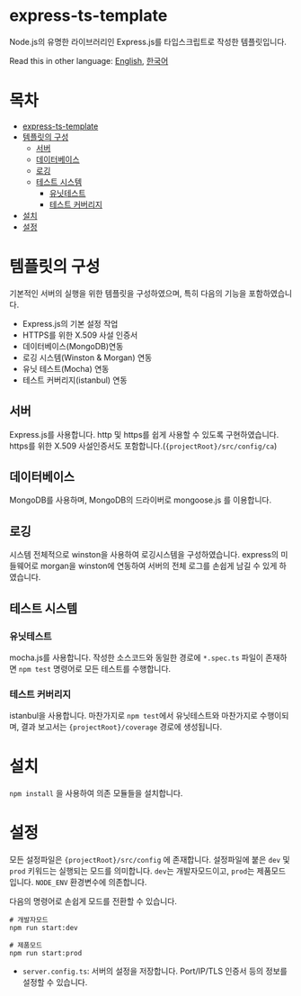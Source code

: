# express-ts-template
Node.js의 유명한 라이브러리인 Express.js를 타입스크립트로 작성한 템플릿입니다.

Read this in other language: [English](https://github.com/norux/express-ts-template/blob/master/README.md), [한국어](https://github.com/norux/express-ts-template/blob/master/README.ko.md)

목차
=================

   * [express-ts-template](#express-ts-template)
   * [템플릿의 구성](#템플릿의-구성)
      * [서버](#서버)
      * [데이터베이스](#데이터베이스)
      * [로깅](#로깅)
      * [테스트 시스템](#테스트-시스템)
         * [유닛테스트](#유닛테스트)
         * [테스트 커버리지](#테스트-커버리지)
   * [설치](#설치)
   * [설정](#설정)

# 템플릿의 구성

기본적인 서버의 실행을 위한 템플릿을 구성하였으며, 특히 다음의 기능을 포함하였습니다.

- Express.js의 기본 설정 작업
- HTTPS를 위한 X.509 사설 인증서
- 데이터베이스(MongoDB)연동
- 로깅 시스템(Winston & Morgan) 연동
- 유닛 테스트(Mocha) 연동
- 테스트 커버리지(istanbul) 연동

## 서버
 Express.js를 사용합니다. http 및 https를 쉽게 사용할 수 있도록 구현하였습니다.
 https를 위한 X.509 사설인증서도 포함합니다.(`{projectRoot}/src/config/ca`)

## 데이터베이스
 MongoDB를 사용하며, MongoDB의 드라이버로 mongoose.js 를 이용합니다.

## 로깅
 시스템 전체적으로 winston을 사용하여 로깅시스템을 구성하였습니다. express의 미들웨어로 morgan을 winston에 연동하여 서버의 전체 로그를 손쉽게 남길 수 있게 하였습니다.

## 테스트 시스템
### 유닛테스트
 mocha.js를 사용합니다. 작성한 소스코드와 동일한 경로에 `*.spec.ts` 파일이 존재하면 `npm test` 명령어로 모든 테스트를 수행합니다.

### 테스트 커버리지
 istanbul을 사용합니다. 마찬가지로 `npm test`에서 유닛테스트와 마찬가지로 수행이되며, 결과 보고서는 `{projectRoot}/coverage` 경로에 생성됩니다.

# 설치
 `npm install` 을 사용하여 의존 모듈들을 설치합니다.

# 설정
 모든 설정파일은 `{projectRoot}/src/config` 에 존재합니다. 설정파일에 붙은 `dev` 및 `prod` 키워드는 실행되는 모드를 의미합니다.
 `dev`는 개발자모드이고, `prod`는 제품모드입니다. `NODE_ENV` 환경변수에 의존합니다.

 다음의 명령어로 손쉽게 모드를 전환할 수 있습니다.
 ```
 # 개발자모드
 npm run start:dev

 # 제품모드
 npm run start:prod
 ```

 * `server.config.ts`: 서버의 설정을 저장합니다. Port/IP/TLS 인증서 등의 정보를 설정할 수 있습니다.
